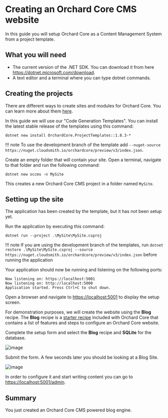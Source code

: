 # Creating an Orchard Core CMS website

In this guide you will setup Orchard Core as a Content Management System from a project template.

## What you will need

- The current version of the .NET SDK. You can download it from here <https://dotnet.microsoft.com/download>.
- A text editor and a terminal where you can type dotnet commands.

## Creating the projects

There are different ways to create sites and modules for Orchard Core. You can learn more about them [here](../../getting-started/templates/README.md).  

In this guide we will use our "Code Generation Templates". You can install the latest stable release of the templates using this command:

```dotnet new install OrchardCore.ProjectTemplates::1.8.3-*```

!!! note
    To use the development branch of the template add `--nuget-source https://nuget.cloudsmith.io/orchardcore/preview/v3/index.json`.

Create an empty folder that will contain your site. Open a terminal, navigate to that folder and run the following command:

```dotnet new occms -n MySite```

This creates a new Orchard Core CMS project in a folder named `MySite`.

## Setting up the site

The application has been created by the template, but it has not been setup yet.

Run the application by executing this command:

`dotnet run --project .\MySite\MySite.csproj`

!!! note
    If you are using the development branch of the templates, run `dotnet restore .\MySite\MySite.csproj --source https://nuget.cloudsmith.io/orchardcore/preview/v3/index.json` before running the application

Your application should now be running and listening on the following ports:

```
Now listening on: https://localhost:5001
Now listening on: http://localhost:5000
Application started. Press Ctrl+C to shut down.
```

Open a browser and navigate to <https://localhost:5001> to display the setup screen.

For demonstration purposes, we will create the website using the __Blog__ recipe. The __Blog__ recipe is a [starter recipe](../../getting-started/starter-recipes.md) included with Orchard Core that contains a list of features and steps to configure an Orchard Core website.

Complete the setup form and select the __Blog__ recipe and __SQLite__ for the database.

![image](assets/setup-screen.jpg)

Submit the form. A few seconds later you should be looking at a Blog Site.

![image](assets/blog-home-page.jpg)

In order to configure it and start writing content you can go to <https://localhost:5001/admin>.

## Summary

You just created an Orchard Core CMS powered blog engine.
